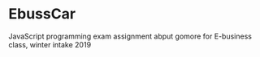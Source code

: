 # EbussCar
JavaScript programming exam assignment
abput gomore for E-business class, winter intake 2019
